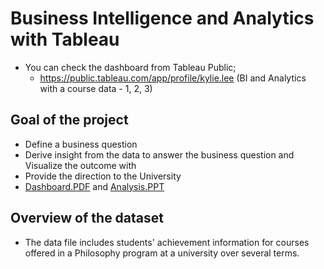 # Business Intelligence and Analytics with Tableau
- You can check the dashboard from Tableau Public;
  - https://public.tableau.com/app/profile/kylie.lee (BI and Analytics with a course data - 1, 2, 3)

## Goal of the project
- Define a business question
- Derive insight from the data to answer the business question and Visualize the outcome with
- Provide the direction to the University
- [Dashboard.PDF](https://github.com/kyliewee/BI-and-Analytics-with-Tableau/blob/main/Dashboard.pdf) and 
[Analysis.PPT](https://github.com/kyliewee/BI-and-Analytics-with-Tableau/blob/main/Business%20Intelligence%20and%20Analytics%20with%20Tableau.pdf)

## Overview of the dataset
- The data file includes students' achievement information for courses offered in a Philosophy program at a university over several terms.
